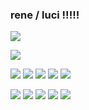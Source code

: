 ### rene / luci !!!!!

![](https://media.discordapp.net/attachments/723002036752220213/1160643096384647239/Screenshot_20231008-111827_Chrome.jpg?ex=6535681d&is=6522f31d&hm=e3444779f84019fbdf48b7ffc0288895be28aae5eb4a6a878dc6f15866912879&)

![](https://i2.glitter-graphics.org/pub/1722/1722672rxqmc3clfh.gif)

![](https://web.archive.org/web/20230531091037im_/https://y2k.neocities.org/stamps/fml.png) ![](https://64.media.tumblr.com/33040e38bb0d60d7ab6e1e664560b2a7/d511c7faddc57de9-fe/s100x200/74947d75b9ac351eb8dce26e6dd0a9be70ae185b.gifv) ![](https://64.media.tumblr.com/c74acf239d94b7ed5fe0e044e39afa9c/33b8226e615e84ff-2b/s100x200/4dc616f90d82f0fb51185c5c13604d1c503e4e1a.png) ![](https://64.media.tumblr.com/270bc2462a229c6ab24a1e7093dbd73a/f59d578c62651fb7-9c/s100x200/5285ba655d702545aa782725afe3ad72a91e1165.gifv) ![](https://64.media.tumblr.com/931c59561e4dcbbcd3204caab4386dc5/tumblr_pu5rfrU72e1xbgu08o2_r1_100.png)

![](https://i.imgur.com/d8ar7al.png) ![](https://64.media.tumblr.com/72109fe4279cd9c67735fa161a127b5f/61be0162fb928b73-d0/s100x200/12781e67b116ddcc9741f096c836b41272af1e5a.png) ![](https://64.media.tumblr.com/e328ee0f3f80c5d6596378979e7f7988/b3d83bbf44993478-7f/s100x200/4c8aafca73e51867644cf0ffd5b3e0d84797a320.pnj) ![](https://64.media.tumblr.com/1a2746d68894cda4f75662eb63c25ac6/20020935cef77541-bc/s100x200/77246a8f305947976f32c6cc8e05fb9d25b1cfdf.jpg) ![](https://64.media.tumblr.com/83a386c824d8656d7e09bd5198964b60/3c2d459c61e9d8c0-23/s100x200/db4fa94ac030556eaef369f9157b74ce926926a2.png)


